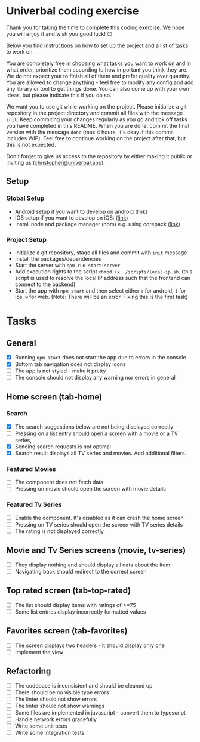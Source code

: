 # Univerbal coding exercise

Thank you for taking the time to complete this coding exercise. We hope you will enjoy it and wish you good luck! 😊

Below you find instructions on how to set up the project and a list of tasks to work on.

You are completely free in choosing what tasks you want to work on and in what order, prioritize them according to how important you think they are. We do not expect yout to finish all of them and prefer quality over quantity. You are allowed to change anything - feel free to modify any config and add any library or tool to get things done. You can also come up with your own ideas, but please indicate this if you do so.

We want you to use git while working on the project. Please initialize a git repository in the project directory and commit all files with the message `init`. Keep commiting your changes regularly as you go and tick off tasks you have completed in this README. When you are done, commit the final version with the message `done` (max 4 hours, it's okay if this commit includes WIP). Feel free to continue working on the project after that, but this is not expected.

Don't forget to give us access to the repository by either making it public or inviting us (christopher@univerbal.app).

## Setup

### Global Setup

- Android setup if you want to develop on android ([link](https://docs.expo.dev/workflow/android-studio-emulator/))
- iOS setup if you want to develop on iOS: ([link](https://docs.expo.dev/workflow/ios-simulator/))
- Install node and package manager (npm) e.g. using corepack ([link](https://github.com/nodejs/corepack))

### Project Setup

- Initialize a git repository, stage all files and commit with `init` message
- Install the packages/dependencies
- Start the server with `npm run start:server`
- Add execution rights to the script `chmod +x ./scripts/local-ip.sh`. (this script is used to resolve the local IP address such that the frontend can connect to the backend)
- Start the app with `npm start` and then select either `a` for android, `i` for ios, `w` for web. (Note: There will be an error. Fixing this is the first task)

# Tasks

## General

- [x] Running `npm start` does not start the app due to errors in the console
- [x] Bottom tab navigation does not display icons
- [ ] The app is not styled - make it pretty
- [ ] The console should not display any warning nor errors in general

## Home screen (tab-home)

### Search

- [x] The search suggestions below are not being displayed correctly
- [ ] Pressing on a list entry should open a screen with a movie or a TV series,
- [x] Sending search requests is not optimal
- [x] Search result displays all TV series and movies. Add additional filters.

### Featured Movies

- [ ] The component does not fetch data
- [ ] Pressing on movie should open the screen with movie details

### Featured Tv Series

- [ ] Enable the component. It's disabled as it can crash the home screen
- [ ] Pressing on TV series should open the screen with TV series details
- [ ] The rating is not displayed correctly

## Movie and Tv Series screens (movie, tv-series)

- [ ] They display nothing and should display all data about the item
- [ ] Navigating back should redirect to the correct screen

## Top rated screen (tab-top-rated)

- [ ] The list should display items with ratings of >=75
- [ ] Some list entries display incorrectly formatted values

## Favorites screen (tab-favorites)

- [ ] The screen displays two headers - it should display only one
- [ ] Implement the view

## Refactoring

- [ ] The codebase is inconsistent and should be cleaned up
- [ ] There should be no visible type errors
- [ ] The linter should not show errors
- [ ] The linter should not show warnings
- [ ] Some files are implemented in javascript - convert them to typescript
- [ ] Handle network errors gracefully
- [ ] Write some unit tests
- [ ] Write some integration tests
